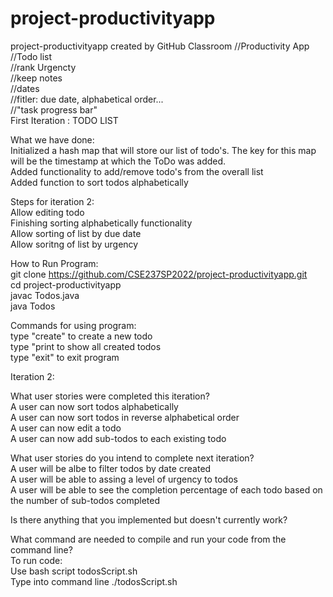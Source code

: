 # project-productivityapp
project-productivityapp created by GitHub Classroom
//Productivity App <br />
//Todo list <br />
//rank Urgencty <br />
//keep notes <br />
//dates <br />
//fitler: due date, alphabetical order... <br />
//"task progress bar" <br />
First Iteration : TODO LIST <br />

What we have done: <br />
Initialized a hash map that will store our list of todo's. The key for this map will be the timestamp at which the ToDo was added. <br />
Added functionality to add/remove todo's from the overall list <br />
Added function to sort todos alphabetically <br />

Steps for iteration 2: <br />
Allow editing todo <br />
Finishing sorting alphabetically functionality <br />
Allow sorting of list by due date <br />
Allow soritng of list by urgency <br />

How to Run Program: <br />
git clone https://github.com/CSE237SP2022/project-productivityapp.git <br />
cd project-productivityapp <br />
javac Todos.java <br />
java Todos <br />

Commands for using program: <br />
type "create" to create a new todo <br />
type "print to show all created todos <br />
type "exit" to exit program <br />

Iteration 2:  <br />

What user stories were completed this iteration?  <br />
A user can now sort todos alphabetically  <br />
A user can now sort todos in reverse alphabetical order  <br />
A user can now edit a todo  <br />
A user can now add sub-todos to each existing todo  <br />


What user stories do you intend to complete next iteration?  <br />
A user will be albe to filter todos by date created  <br />
A user will be able to assing a level of urgency to todos  <br />
A user will be able to see the completion percentage of each todo based on the number of sub-todos completed  <br />

Is there anything that you implemented but doesn't currently work?  <br />


What command are needed to compile and run your code from the command line?  <br />
To run code:  <br />
Use bash script todosScript.sh  <br />
Type into command line ./todosScript.sh  <br />

